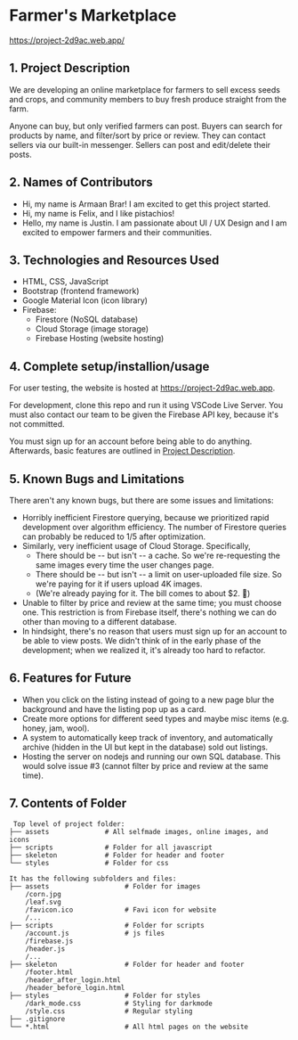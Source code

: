 # Farmer's Marketplace

<https://project-2d9ac.web.app/>

## 1. Project Description

We are developing an online marketplace for farmers to sell excess seeds and crops, and community members to buy fresh produce straight from the farm.

Anyone can buy, but only verified farmers can post. Buyers can search for products by name, and filter/sort by price or review. They can contact sellers via our built-in messenger. Sellers can post and edit/delete their posts.

## 2. Names of Contributors

* Hi, my name is Armaan Brar! I am excited to get this project started.
* Hi, my name is Felix, and I like pistachios!
* Hello, my name is Justin. I am passionate about UI / UX Design and I am excited to empower farmers and their communities.

## 3. Technologies and Resources Used

* HTML, CSS, JavaScript
* Bootstrap (frontend framework)
* Google Material Icon (icon library)
* Firebase:
  * Firestore (NoSQL database)
  * Cloud Storage (image storage)
  * Firebase Hosting (website hosting)

## 4. Complete setup/installion/usage

For user testing, the website is hosted at <https://project-2d9ac.web.app>.

For development, clone this repo and run it using VSCode Live Server. You must also contact our team to be given the Firebase API key, because it's not committed.

You must sign up for an account before being able to do anything. Afterwards, basic features are outlined in [Project Description](#1-project-description).

## 5. Known Bugs and Limitations

There aren't any known bugs, but there are some issues and limitations:

* Horribly inefficient Firestore querying, because we prioritized rapid development over algorithm efficiency. The number of Firestore queries can probably be reduced to 1/5 after optimization.
* Similarly, very inefficient usage of Cloud Storage. Specifically,
  * There should be -- but isn't -- a cache. So we're re-requesting the same images every time the user changes page.
  * There should be -- but isn't -- a limit on user-uploaded file size. So we're paying for it if users upload 4K images.
  * (We're already paying for it. The bill comes to about $2. 🥲)
* Unable to filter by price and review at the same time; you must choose one.
This restriction is from Firebase itself, there's nothing we can do other than moving to a different database.
* In hindsight, there's no reason that users must sign up for an account to be able to view posts. We didn't think of in the early phase of the development; when we realized it, it's already too hard to refactor.

## 6. Features for Future

* When you click on the listing instead of going to a new page blur the background and have the listing pop up as a card.
* Create more options for different seed types and maybe misc items (e.g. honey, jam, wool).
* A system to automatically keep track of inventory, and automatically archive (hidden in the UI but kept in the database) sold out listings.
* Hosting the server on nodejs and running our own SQL database. This would solve issue #3 (cannot filter by price and review at the same time).

## 7. Contents of Folder

```text
 Top level of project folder: 
├── assets              # All selfmade images, online images, and icons
├── scripts             # Folder for all javascript
├── skeleton            # Folder for header and footer
└── styles              # Folder for css

It has the following subfolders and files:                 
├── assets                   # Folder for images
    /corn.jpg                
    /leaf.svg
    /favicon.ico             # Favi icon for website
    /...
├── scripts                  # Folder for scripts
    /account.js              # js files
    /firebase.js
    /header.js
    /...
├── skeleton                 # Folder for header and footer
    /footer.html
    /header_after_login.html
    /header_before_login.html
├── styles                   # Folder for styles
    /dark_mode.css           # Styling for darkmode
    /style.css               # Regular styling
├── .gitignore
└── *.html                   # All html pages on the website
```
